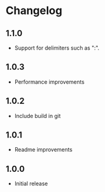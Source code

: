 # Changelog

## 1.1.0

- Support for delimiters such as ":".

## 1.0.3

- Performance improvements

## 1.0.2

- Include build in git

## 1.0.1

- Readme improvements

## 1.0.0

- Initial release
